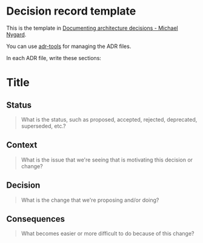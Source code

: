 # Decision record template 

This is the template in [Documenting architecture decisions - Michael Nygard](http://thinkrelevance.com/blog/2011/11/15/documenting-architecture-decisions).

You can use [adr-tools](https://github.com/npryce/adr-tools) for managing the ADR files.

In each ADR file, write these sections:

# Title

## Status

> What is the status, such as proposed, accepted, rejected, deprecated, superseded, etc.?

## Context

> What is the issue that we're seeing that is motivating this decision or change?

## Decision

> What is the change that we're proposing and/or doing?

## Consequences

> What becomes easier or more difficult to do because of this change?